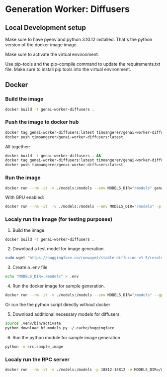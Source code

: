 # Generation Worker: Diffusers

## Local Development setup

Make sure to have pyenv and python 3.10.12 installed. That's the python version of the docker image image.

Make sure to activate the virtual environment.

Use pip-tools and the pip-compile command to update the requirements.txt file. Make sure to install pip tools into the virtual environment.


## Docker

### Build the image

```bash
docker build -t genai-worker-diffusers .
```

### Push the image to docker hub

```bash
docker tag genai-worker-diffusers:latest timoangerer/genai-worker-diffusers:latest
docker push timoangerer/genai-worker-diffusers:latest
```

All together:
```bash
docker build -t genai-worker-diffusers . &&
docker tag genai-worker-diffusers:latest timoangerer/genai-worker-diffusers:latest &&
docker push timoangerer/genai-worker-diffusers:latest
```

### Run the image

```bash
docker run --rm -it -v ./models:/models --env MODELS_DIR="/models" genai-worker-diffusers
```

With GPU enabled:
```bash
docker run --rm -it  -v ./models:/models --env MODELS_DIR="/models" -p 18812:18812 --gpus all genai-worker-diffusers
```

### Localy run the image (for testing purposes)

1. Build the image.

```bash
docker build -t genai-worker-diffusers .
```

2. Download a test model for image generation.

```bash
sudo wget "https://huggingface.co/runwayml/stable-diffusion-v1-5/resolve/main/v1-5-pruned-emaonly.safetensors?download=true" -O ./models/v1-5-pruned-emaonly.safetensors
```

3. Create a .env file

```bash
echo "MODELS_DIR=./models" > .env
```

4. Run the docker image for sample generation.

```bash
docker run --rm -it -v ./models:/models --env MODELS_DIR="/models" --gpus all genai-worker-diffusers python -m src.sample_image
```

Or run the the python script directly without docker

5. Download additional necessary models for diffusers.

```bash
source .venv/bin/activate
python download_hf_models.py ~/.cache/huggingface
```

6. Run the python module for sample image generation

```bash
python -m src.sample_image
```

### Localy run the RPC server

```bash
docker run --rm -it -v ./models:/models -p 18812:18812 -e MODELS_DIR=/models --gpus all genai-worker-diffusers
```